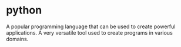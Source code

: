 # python

A popular programming language that can be used to create powerful applications. A very versatile tool used to create programs in various domains.
